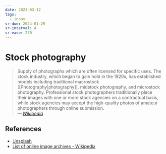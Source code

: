 ```yaml
---
date: 2023-03-12
tags:
  - inbox
sr-due: 2024-01-29
sr-interval: 4
sr-ease: 270
---
```


# Stock photography

> Supply of photographs which are often licensed for specific uses. The stock
> industry, which began to gain hold in the 1920s, has established models
> including traditional macrostock [[Photography|photography]], midstock
> photography, and microstock photography. Professional stock photographers
> traditionally place their images with one or more stock agencies on a
> contractual basis, while stock agencies may accept the high-quality photos of
> amateur photographers through online submission.\
> — <cite>[Wikipedia](https://en.wikipedia.org/wiki/Stock_photography)</cite>

## References

- [Unsplash](https://unsplash.com/)
- [List of online image archives - Wikipedia](https://en.wikipedia.org/wiki/List_of_online_image_archives)
